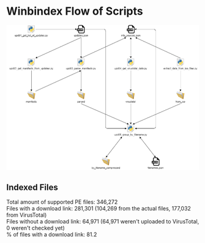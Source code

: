 # Winbindex Flow of Scripts

![winbindex-scripts-flow.png](winbindex-scripts-flow.png)

## Indexed Files

<!--FileStats-->
Total amount of supported PE files: 346,272  
Files with a download link: 281,301 (104,269 from the actual files, 177,032 from VirusTotal)  
Files without a download link: 64,971 (64,971 weren't uploaded to VirusTotal, 0 weren't checked yet)  
% of files with a download link: 81.2  
<!--/FileStats-->
